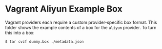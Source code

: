 # Vagrant Aliyun Example Box

Vagrant providers each require a custom provider-specific box format.
This folder shows the example contents of a box for the `aliyun` provider.
To turn this into a box:

```
$ tar cvzf dummy.box ./metadata.json
